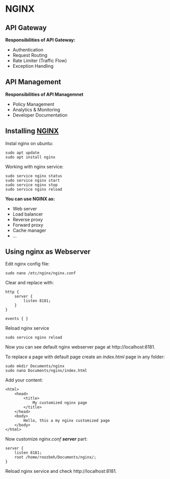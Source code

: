 # NGINX

## API Gateway

**Responsibilities of API Gateway:**
* Authentication
* Request Routing
* Rate Limiter (Traffic Flow)
* Exception Handling

## API Management

**Responsibilities of API Managemnet**
* Policy Management
* Analytics & Monitoring
* Developer Documentation

## Installing [NGINX](https://www.nginx.com)

Instal nginx on ubuntu:
```
sudo apt update
sudo apt install nginx
```

Working with nginx service:
```
sudo service nginx status
sudo service nginx start
sudo service nginx stop
sudo service nginx reload
```

**You can use NGINX as:**
* Web server
* Load balancer
* Reverse proxy
* Forward proxy
* Cache manager
* ...

## Using nginx as **Webserver**
Edit nginx config file:

```
sudo nano /etc/nginx/nginx.conf
```

Clear and replace with:

```
http {
    server {
        listen 8181;
    }
}

events { }
```

Reload nginx service

```
sudo service nginx reload
```

Now you can see default nginx webserver page at http://localhost:8181.

To replace a page with default page create an *index.html* page in any folder:

```
sudo mkdir Documents/nginx
sudo nano Documents/nginx/index.html
```

Add your content:

```
<html>
    <head>
        <title>
            My customized nginx page
        </title>
    </head>
    <body>
        Hello, this a my nginx customized page
    </body>
</html>
```

Now customize *nginx.conf* *__server__* part:

```
server {
    listen 8181;
    root /home/roozbeh/Documents/nginx/;
}
```

Reload nginx service and check http://localhost:8181.
